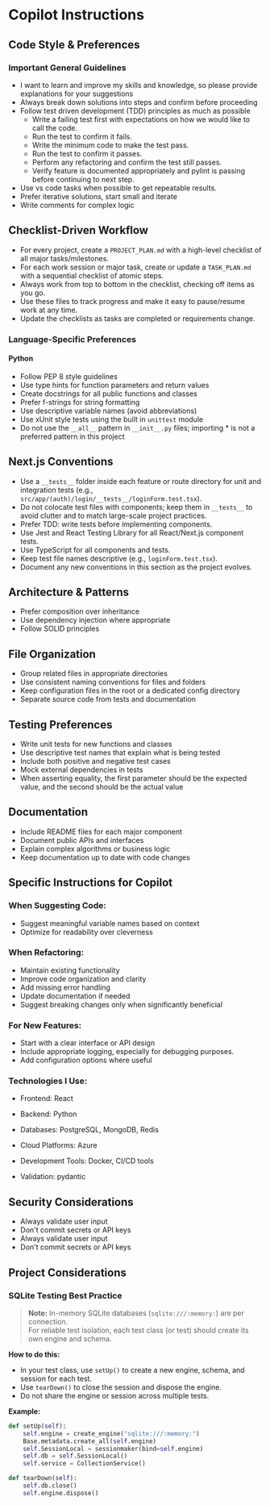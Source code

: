 # Copilot Instructions

## Code Style & Preferences

### Important General Guidelines

- I want to learn and improve my skills and knowledge, so please provide explanations for your suggestions
- Always break down solutions into steps and confirm before proceeding
- Follow test driven development (TDD) principles as much as possible
  - Write a failing test first with expectations on how we would like to call the code.
  - Run the test to confirm it fails.
  - Write the minimum code to make the test pass.
  - Run the test to confirm it passes.
  - Perform any refactoring and confirm the test still passes.
  - Verify feature is documented appropriately and pylint is passing before continuing to next step.
- Use vs code tasks when possible to get repeatable results.
- Prefer iterative solutions, start small and iterate
- Write comments for complex logic

## Checklist-Driven Workflow

- For every project, create a `PROJECT_PLAN.md` with a high-level checklist of all major tasks/milestones.
- For each work session or major task, create or update a `TASK_PLAN.md` with a sequential checklist of atomic steps.
- Always work from top to bottom in the checklist, checking off items as you go.
- Use these files to track progress and make it easy to pause/resume work at any time.
- Update the checklists as tasks are completed or requirements change.

### Language-Specific Preferences

#### Python

- Follow PEP 8 style guidelines
- Use type hints for function parameters and return values
- Create docstrings for all public functions and classes
- Prefer f-strings for string formatting
- Use descriptive variable names (avoid abbreviations)
- Use xUnit style tests using the built in `unittest` module
- Do not use the `__all__` pattern in `__init__.py` files; importing \* is not a preferred pattern in this project

## Next.js Conventions

- Use a `__tests__` folder inside each feature or route directory for unit and integration tests (e.g., `src/app/(auth)/login/__tests__/loginForm.test.tsx`).
- Do not colocate test files with components; keep them in `__tests__` to avoid clutter and to match large-scale project practices.
- Prefer TDD: write tests before implementing components.
- Use Jest and React Testing Library for all React/Next.js component tests.
- Use TypeScript for all components and tests.
- Keep test file names descriptive (e.g., `loginForm.test.tsx`).
- Document any new conventions in this section as the project evolves.

## Architecture & Patterns

- Prefer composition over inheritance
- Use dependency injection where appropriate
- Follow SOLID principles

## File Organization

- Group related files in appropriate directories
- Use consistent naming conventions for files and folders
- Keep configuration files in the root or a dedicated config directory
- Separate source code from tests and documentation

## Testing Preferences

- Write unit tests for new functions and classes
- Use descriptive test names that explain what is being tested
- Include both positive and negative test cases
- Mock external dependencies in tests
- When asserting equality, the first parameter should be the expected value, and the second should be the actual value

## Documentation

- Include README files for each major component
- Document public APIs and interfaces
- Explain complex algorithms or business logic
- Keep documentation up to date with code changes

## Specific Instructions for Copilot

### When Suggesting Code:

- Suggest meaningful variable names based on context
- Optimize for readability over cleverness

### When Refactoring:

- Maintain existing functionality
- Improve code organization and clarity
- Add missing error handling
- Update documentation if needed
- Suggest breaking changes only when significantly beneficial

### For New Features:

- Start with a clear interface or API design
- Include appropriate logging, especially for debugging purposes.
- Add configuration options where useful

### Technologies I Use:

- Frontend: React
- Backend: Python
- Databases: PostgreSQL, MongoDB, Redis
- Cloud Platforms: Azure
- Development Tools: Docker, CI/CD tools

- Validation: pydantic

## Security Considerations

- Always validate user input
- Don't commit secrets or API keys
- Always validate user input
- Don't commit secrets or API keys

## Project Considerations

### SQLite Testing Best Practice

> **Note:** In-memory SQLite databases (`sqlite:///:memory:`) are per connection.  
> For reliable test isolation, each test class (or test) should create its own engine and schema.

**How to do this:**

- In your test class, use `setUp()` to create a new engine, schema, and session for each test.
- Use `tearDown()` to close the session and dispose the engine.
- Do not share the engine or session across multiple tests.

**Example:**

```python
def setUp(self):
    self.engine = create_engine("sqlite:///:memory:")
    Base.metadata.create_all(self.engine)
    self.SessionLocal = sessionmaker(bind=self.engine)
    self.db = self.SessionLocal()
    self.service = CollectionService()

def tearDown(self):
    self.db.close()
    self.engine.dispose()
```
